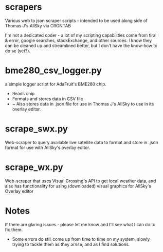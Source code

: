 # scrapers
Various web to json scraper scripts - intended to be used along side of Thomas J's AllSky via CRONTAB

I'm not a dedicated coder - a lot of my scripting capabilities come from tiral & error, google searches, stackExchange, and other sources. I know they can be cleaned up and streamlined better, but I don't have the know-how to do so (yet?).

# bme280_csv_logger.py
a simple logger script for AdaFruit's BME280 chip. 
* Reads chip
* Formats and stores data in CSV file
* ~ Also stores data in .json file for use in Thomas J's AllSky to use in its overlay editor.

# scrape_swx.py
Web-scraper to query available live satellite data to format and store in .json format for use with AllSky's overlay editor.

# scrape_wx.py
Web-scraper that uses Visual Crossing's API to get local weather data, and also has functionality for using (downloaded) visual graphics for AllSky's Overlay editor

# Notes
If there are glaring issues - please let me know and I'll see what I can do to fix them. 
- Some errors do still come up from time to time on my system, slowly trying to tackle them as they arrise, and as I find solutions.
